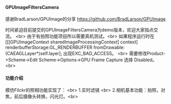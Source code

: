 #### GPUImageFiltersCamera
感谢BradLarson/GPUImage的分享 https://github.com/BradLarson/GPUImage

时间紧迫目前提交的GPUImageFiltersCamera为demo版本，欢迎大家指点交流。 \<br>
由于有拍照功能项目所以需要真机测试。\<br>
如果程序运行时在[[[GPUImageContext sharedImageProcessingContext] context] renderbufferStorage:GL_RENDERBUFFER fromDrawable:(CAEAGLLayer*)self.layer];
出现EXC_BAD_ACCESS。 \<br>
需要修改Product->Scheme->Edit Scheme->Options->GPU Frame Capture 选择 Disabled。\<br>

#### 功能介绍
模仿Filckr的照相功能实现了： \<br>
1.实时滤镜 \<br>
2.相机基本功能：拍照，对焦，前后摄像头转换，闪光灯。\<br>

